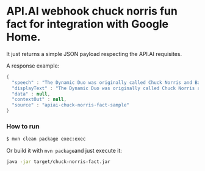 # API.AI webhook chuck norris fun fact for integration with Google Home.

It just returns a simple JSON payload respecting the API.AI requisites.


A response example:
```java
{
  "speech" : "The Dynamic Duo was originally called Chuck Norris and Batman. When Chuck Norris got bored and retired, Batman got promoted and added Robin to the team.",
  "displayText" : "The Dynamic Duo was originally called Chuck Norris and Batman. When Chuck Norris got bored and retired, Batman got promoted and added Robin to the team.",
  "data" : null,
  "contextOut" : null,
  "source" : "apiai-chuck-norris-fact-sample"
}
```

### How to run


```sh
$ mvn clean package exec:exec
```
Or build it with `mvn package`and just execute it:
```sh
java -jar target/chuck-norris-fact.jar
```